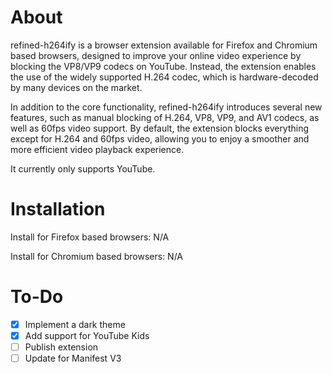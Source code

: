 # About
refined-h264ify is a browser extension available for Firefox and Chromium based browsers, designed to improve your online video experience by blocking the VP8/VP9 codecs on YouTube. Instead, the extension enables the use of the widely supported H.264 codec, which is hardware-decoded by many devices on the market.

In addition to the core functionality, refined-h264ify introduces several new features, such as manual blocking of H.264, VP8, VP9, and AV1 codecs, as well as 60fps video support. By default, the extension blocks everything except for H.264 and 60fps video, allowing you to enjoy a smoother and more efficient video playback experience.

It currently only supports YouTube.

# Installation
Install for Firefox based browsers: N/A

Install for Chromium based browsers: N/A

# To-Do
- [x] Implement a dark theme
- [x] Add support for YouTube Kids
- [ ] Publish extension
- [ ] Update for Manifest V3
